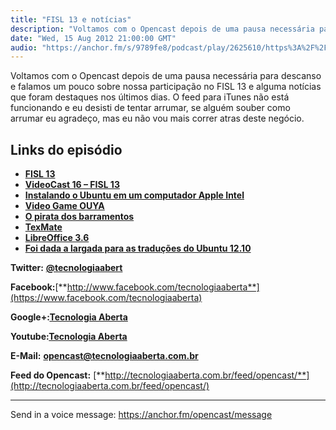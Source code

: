 ```yaml
---
title: "FISL 13 e notícias"
description: "Voltamos com o Opencast depois de uma pausa necessária para descanso e falamos um pouco sobre nossa participação no FISL 13 e alguma notícias que fora..."
date: "Wed, 15 Aug 2012 21:00:00 GMT"
audio: "https://anchor.fm/s/9789fe8/podcast/play/2625610/https%3A%2F%2Fd3ctxlq1ktw2nl.cloudfront.net%2Fstaging%2F2020-02-15%2Fd4d61c18ec92a8370fcfea5a1ac27ea8.m4a"
---
```


Voltamos com o Opencast depois de uma pausa necessária para descanso e falamos um pouco sobre nossa participação no FISL 13 e alguma notícias que foram destaques nos últimos dias. O feed para iTunes não está funcionando e eu desisti de tentar arrumar, se alguém souber como arrumar eu agradeço, mas eu não vou mais correr atras deste negócio.


**Links do episódio**
---------------------


* [**FISL 13**](http://fisl.org.br/13/)
* [**VideoCast 16 – FISL 13**](http://www.ubuntero.com.br/2012/08/videocast-16-fisl-13/)
* [**Instalando o Ubuntu em um computador Apple Intel**](http://www.ubuntero.com.br/2012/08/instalando-o-ubuntu-em-um-computador-apple-intel/)
* [**Video Game OUYA**](http://www.kickstarter.com/projects/ouya/ouya-a-new-kind-of-video-game-console)
* [**O pirata dos barramentos**](http://br-linux.org/2012/bus-pirate-o-pirata-dos-barramentos/)
* [**TexMate**](http://br-linux.org/2012/textmate-editor-nascido-e-bem-sucedido-no-mac-agora-e-software-livre/)
* [**LibreOffice 3.6**](http://br-linux.org/2012/libreoffice-3-6/)
* [**Foi dada a largada para as traduções do Ubuntu 12.10**](http://www.ubuntero.com.br/2012/08/foi-dada-a-largada-para-as-traducoes-do-ubuntu-12-10/)


**Twitter:** [**@tecnologiaabert**](http://twitter.com/tecnologiaabert)


**Facebook:**[**http://www.facebook.com/tecnologiaaberta**](https://www.facebook.com/tecnologiaaberta)


**Google+:**[**Tecnologia Aberta**](https://plus.google.com/u/0/b/114491525240353631044/114491525240353631044/about)


**Youtube:**[**Tecnologia Aberta**](http://youtube.com/tecnologiaaberta)


**E-Mail:** [**opencast@tecnologiaaberta.com.br**](mailto:opencast@tecnologiaaberta.com.br)


**Feed do Opencast:** [**http://tecnologiaaberta.com.br/feed/opencast/**](http://tecnologiaaberta.com.br/feed/opencast/)



--- 

Send in a voice message: https://anchor.fm/opencast/message